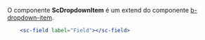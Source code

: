 O componente **ScDropdownItem** é um extend do componente [b-dropdown-item](https://buefy.github.io/#/documentation/dropdownitem).

```jsx
    <sc-field label="Field"></sc-field>
```
